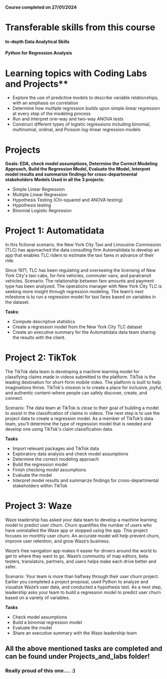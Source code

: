 **Course completed on 27/01/2024**
# Transferable skills from this course
#### In-depth Data Analytical Skills
#### Python for Regression Analysis
# Learning topics with Coding Labs and Projects**
- Explore the use of predictive models to describe variable relationships, with an emphasis on correlation
- Determine how multiple regression builds upon simple linear regression at every step of the modeling process
- Run and interpret one-way and two-way ANOVA tests
- Construct different types of logistic regressions including binomial, multinomial, ordinal, and Poisson log-linear regression models


# Projects
**Goals: EDA, check model assumptions, Determine the Correct Modeling Approach, Build the Regression Model, Evaluate the Model, Interpret model results and summarize findings for cross-departmental stakeholders**
**Models Used in all the 3 projects:**
- Simple Linear Regression
- Multiple Linear Regression
- Hypothesis Testing (Chi-squared and ANOVA testing)
- Hypothesis testing
- Binomial Logistic Regression

# Project 1: Automatidata
In this fictional scenario, the New York City Taxi and Limousine Commission (TLC) has approached the data consulting firm Automatidata to develop an app that enables TLC riders to estimate the taxi fares in advance of their ride.

Since 1971, TLC has been regulating and overseeing the licensing of New York City's taxi cabs, for-hire vehicles, commuter vans, and paratransit vehicles.
Scenario: The relationship between fare amounts and payment type has been analyzed. The operations manager with New York City TLC is seeking more insight through regression modeling. The team’s next milestone is to run a regression model for taxi fares based on variables in the dataset.

**Tasks:**
- Compute descriptive statistics
- Create a regression model from the New York City TLC dataset
- Create an executive summary for the Automatidata data team sharing the results with the client.
# Project 2: TikTok 
The TikTok data team is developing a machine learning model for classifying claims made in videos submitted to the platform.
TikTok is the leading destination for short-form mobile video. The platform is built to help imaginations thrive. TikTok's mission is to create a place for inclusive, joyful, and authentic content–where people can safely discover, create, and connect.

Scenario: The data team at TikTok is close to their goal of building a model to assist in the classification of claims in videos. The next step is to use the project data to create a regression model. As a member of TikTok’s data team, you'll determine the type of regression model that is needed and develop one using TikTok's claim classification data.

**Tasks**
- Import relevant packages and TikTok data
- Exploratory data analysis and check model assumptions
- Determine the correct modeling approach
- Build the regression model
- Finish checking model assumptions
- Evaluate the model
- Interpret model results and summarize findings for cross-departmental stakeholders within TikTok
# Project 3: Waze
Waze leadership has asked your data team to develop a machine learning model to predict user churn. Churn quantifies the number of users who have uninstalled the Waze app or stopped using the app. This project focuses on monthly user churn. An accurate model will help prevent churn, improve user retention, and grow Waze’s business.

Waze’s free navigation app makes it easier for drivers around the world to get to where they want to go. Waze’s community of map editors, beta testers, translators, partners, and users helps make each drive better and safer. 

Scenario: Your team is more than halfway through their user churn project. Earlier you completed a project proposal, used Python to analyze and visualize Waze’s user data, and conducted a hypothesis test. As a next step, leadership asks your team to build a regression model to predict user churn based on a variety of variables. 

**Tasks**
- Check model assumptions
- Build a binomial regression model
- Evaluate the model
- Share an executive summary with the Waze leadership team

## All the above mentioned tasks are completed and can be found under Projects_and_labs folder!
### Really proud of this one.... :) 
